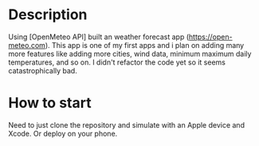 #  **Description**
  Using [OpenMeteo API] built an weather forecast app (https://open-meteo.com). This app is one of my first apps and i plan on adding many more features like adding more cities, wind data, minimum maximum daily temperatures, and so on. I didn't refactor the code yet so it seems catastrophically bad.

# How to start
  Need to just clone the repository and simulate with an Apple device and Xcode. Or deploy on your phone.

